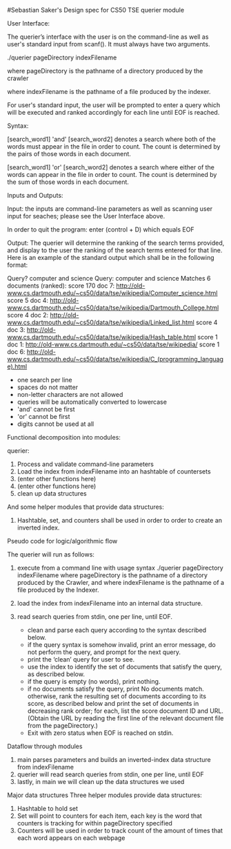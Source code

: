 #Sebastian Saker's Design spec for CS50 TSE querier module

User Interface:

The querier’s interface with the user is on the command-line as well as user's standard
input from scanf(). It must always have two arguments. 

./querier pageDirectory indexFilename

where pageDirectory is the pathname of a directory produced by the crawler

where indexFilename is the pathname of a file produced by the indexer.

For user's standard input, the user will be prompted to enter a query which will be executed
and ranked accordingly for each line until EOF is reached. 

Syntax: 

[search_word1] 'and' [search_word2] denotes a search where both of the words must appear in the file in order to count. The count is determined by the pairs of those words in each document.

[search_word1] 'or' [search_word2] denotes a search where either of the words can appear in the file in order to count. The count is determined by the sum of those words in each document.


Inputs and Outputs: 

Input: the inputs are command-line parameters as well as scanning user input for seaches;
please see the User Interface above.

In order to quit the program: enter (control + D) which equals EOF



Output:
The querier will determine the ranking of the search terms provided, and display to the user
the ranking of the search terms entered for that line.
Here is an example of the standard output which shall be in the following format:


Query? computer and science
Query: computer and science 
Matches 6 documents (ranked):
score 170 doc   7: http://old-www.cs.dartmouth.edu/~cs50/data/tse/wikipedia/Computer_science.html
score   5 doc   4: http://old-www.cs.dartmouth.edu/~cs50/data/tse/wikipedia/Dartmouth_College.html
score   4 doc   2: http://old-www.cs.dartmouth.edu/~cs50/data/tse/wikipedia/Linked_list.html
score   4 doc   3: http://old-www.cs.dartmouth.edu/~cs50/data/tse/wikipedia/Hash_table.html
score   1 doc   1: http://old-www.cs.dartmouth.edu/~cs50/data/tse/wikipedia/
score   1 doc   6: http://old-www.cs.dartmouth.edu/~cs50/data/tse/wikipedia/C_(programming_language).html


- one search per line
- spaces do not matter
- non-letter characters are not allowed
- queries will be automatically converted to lowercase
- 'and' cannot be first
- 'or' cannot be first
- digits cannot be used at all


Functional decomposition into modules:

querier:

1. Process and validate command-line parameters
2. Load the index from indexFilename into an hashtable of countersets
3. (enter other functions here)
4. (enter other functions here)
5. clean up data structures


And some helper modules that provide data structures:

1. Hashtable, set, and counters shall be used in order to order to create an inverted index.



Pseudo code for logic/algorithmic flow

The querier will run as follows:

1. execute from a command line with usage syntax
    ./querier pageDirectory indexFilename
    where pageDirectory is the pathname of a directory produced by the Crawler, and
    where indexFilename is the pathname of a file produced by the Indexer.
2. load the index from indexFilename into an internal data structure.

3. read search queries from stdin, one per line, until EOF.
    - clean and parse each query according to the syntax described below.
    - if the query syntax is somehow invalid, print an error message, do not perform the query, and prompt for the next query.
    - print the ‘clean’ query for user to see.
    - use the index to identify the set of documents that satisfy the query, as described below.
    - if the query is empty (no words), print nothing.
    - if no documents satisfy the query, print No documents match.
    otherwise, rank the resulting set of documents according to its score, as described below and print the set of documents in decreasing rank order; for each, list the score document ID and URL. (Obtain the URL by reading the first line of the relevant document file from the pageDirectory.)
    - Exit with zero status when EOF is reached on stdin.

Dataflow through modules
1. main parses parameters and builds an inverted-index data structure from indexFilename
2. querier will read search queries from stdin, one per line, until EOF
3. lastly, in main we will clean up the data structures we used


Major data structures
Three helper modules provide data structures:

1. Hashtable to hold set
2. Set will point to counters for each item, each key is the word that counters is tracking for within pageDirectory specified
3. Counters will be used in order to track count of the amount of times that each word appears on each webpage
